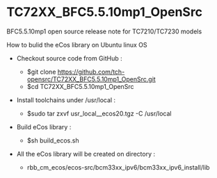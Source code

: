 # TC72XX_BFC5.5.10mp1_OpenSrc
BFC5.5.10mp1 open source release note for TC7210/TC7230 models

How to bulid the eCos library on Ubuntu linux OS

* Checkout source code from GitHub :
	* $git clone https://github.com/tch-opensrc/TC72XX_BFC5.5.10mp1_OpenSrc.git
	* $cd TC72XX_BFC5.5.10mp1_OpenSrc

* Install toolchains under /usr/local :
	* $sudo tar zxvf usr_local__ecos20.tgz -C /usr/local

* Build eCos library :
	* $sh build_ecos.sh
	
* All the eCos library will be created on directory :
	* rbb_cm_ecos/ecos-src/bcm33xx_ipv6/bcm33xx_ipv6_install/lib

